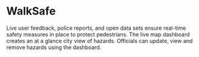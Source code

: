 # WalkSafe

Live user feedback, police reports, and open data sets ensure real-time safety measures in place to protect pedestrians. The live map dashboard creates an at a glance city view of hazards. Officials can update, view and remove hazards using the dashboard.
